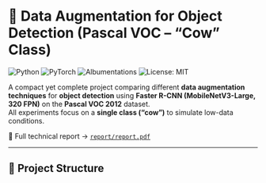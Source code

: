 # 🧠 Data Augmentation for Object Detection (Pascal VOC – “Cow” Class)

![Python](https://img.shields.io/badge/Python-3.10+-blue)
![PyTorch](https://img.shields.io/badge/PyTorch-2.x-red)
![Albumentations](https://img.shields.io/badge/Albumentations-OK-green)
![License: MIT](https://img.shields.io/badge/License-MIT-yellow)

A compact yet complete project comparing different **data augmentation techniques** for **object detection** using **Faster R-CNN (MobileNetV3-Large, 320 FPN)** on the **Pascal VOC 2012** dataset.  
All experiments focus on a **single class (“cow”)** to simulate low-data conditions.

📄 Full technical report → [`report/report.pdf`](./report/report.pdf)

---

## 📁 Project Structure

